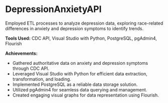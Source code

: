 # DepressionAnxietyAPI
Employed ETL processes to analyze depression data, exploring race-related differences in anxiety and depression symptoms to identify trends.

**Tools Used:** CDC API, Visual Studio with Python, PostgreSQL, pgAdmin4, Flourish

**Achievements:**
- Gathered authoritative data on anxiety and depression symptoms through CDC API.
- Leveraged Visual Studio with Python for efficient data extraction, transformation, and loading.
- Implemented PostgreSQL as a reliable data storage solution.
- Utilized pgAdmin4 for seamless data querying and management.
- Created engaging visual graphs for data representation using Flourish.

